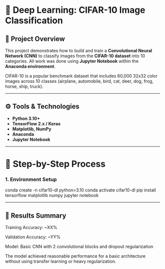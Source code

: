 # 🧠 Deep Learning: CIFAR-10 Image Classification

## 📌 Project Overview

This project demonstrates how to build and train a **Convolutional Neural Network (CNN)** to classify images from the **CIFAR-10 dataset** into 10 categories. All work was done using **Jupyter Notebook** within the **Anaconda environment**.

CIFAR-10 is a popular benchmark dataset that includes 60,000 32x32 color images across 10 classes (airplane, automobile, bird, cat, deer, dog, frog, horse, ship, truck).

---

## ⚙️ Tools & Technologies

- **Python 3.10+**
- **TensorFlow 2.x / Keras**
- **Matplotlib, NumPy**
- **Anaconda**
- **Jupyter Notebook**

---

# 🧪 Step-by-Step Process

### 1. Environment Setup

conda create -n cifar10-dl python=3.10
conda activate cifar10-dl
pip install tensorflow matplotlib numpy
jupyter notebook

---

## 🎯 Results Summary
Training Accuracy: ~XX%

Validation Accuracy: ~YY%

Model: Basic CNN with 2 convolutional blocks and dropout regularization

The model achieved reasonable performance for a basic architecture without using transfer learning or heavy regularization.
